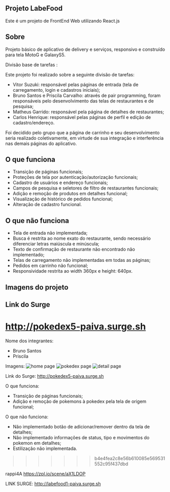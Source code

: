## Projeto LabeFood
Este é um projeto de FrontEnd Web utilizando React.js

## Sobre

Projeto básico de aplicativo de delivery e serviços, responsivo e construído para tela MotoG e GalaxyS5.

Divisão base de tarefas :

Este projeto foi realizado sobre a seguinte divisão de tarefas:
- Vitor Suzuki: responsável pelas páginas de entrada (tela de carregamento, login e cadastros iniciais);
- Bruno Santos e Priscila Carvalho: através de pair programming, foram responsáveis pelo desenvolvimento das telas de restaurantes e de pesquisa;
- Matheus Garrido: responsável pela página de detalhes de restaurantes;
- Carlos Henrique: responsável pelas páginas de perfil e edição de cadastro/endereço.

Foi decidido pelo grupo que a página de carrinho e seu desenvolvimento seria realizado coletivamente, em virtude de sua integração e interferência nas demais páginas do aplicativo.

## O que funciona

- Transição de páginas funcionais;
- Proteções de tela por autenticação/autorização funcionais;
- Cadastro de usuários e endereço funcionais;
- Campos de pesquisa e seletores de filtro de restaurantes funcionais;
- Adição e remoção de produtos em detalhes funcional;
- Visualização de histórico de pedidos funcional;
- Alteração de cadastro funcional.

## O que não funciona

- Tela de entrada não implementada;
- Busca é restrita ao nome exato do restaurante, sendo necessário diferenciar letras maiúscula e minúscula;
- Texto de confirmação de restaurante não encontrado não implementado;
- Telas de carregamento não implementadas em todas as páginas;
- Pedidos em carrinho não funcional;
- Responsividade restrita ao width 360px e height: 640px.

## Imagens do projeto


## Link do Surge

http://pokedex5-paiva.surge.sh
=======
Nome dos integrantes: 
- Bruno Santos
- Priscila

Imagens: 
![home page](https://user-images.githubusercontent.com/81280346/122753802-25a68080-d269-11eb-943f-8e8719f5d4c4.png)
![pokedex page](https://user-images.githubusercontent.com/81280346/122753805-26d7ad80-d269-11eb-87dc-0e8be8c34305.png)
![detail page](https://user-images.githubusercontent.com/81280346/122753808-27704400-d269-11eb-92aa-9aacaa125279.png)


Link do Surge: http://pokedex5-paiva.surge.sh

O que funciona:
- Transição de páginas funcionais;
- Adição e remoção de pokemons à pokedex pela tela de origem funcional;

O que não funciona: 
- Não implementado botão de adicionar/remover dentro da tela de detalhes;
- Não implementado informações de status, tipo e movimentos do pokemon em detalhes;
- Estilização não implementada.
>>>>>>> b4e4fea2c8e56b610085e569531552c95f437dbd

rappi4A
https://zpl.io/scene/aX1LDOP

LINK SURGE: http://labefood1-paiva.surge.sh
